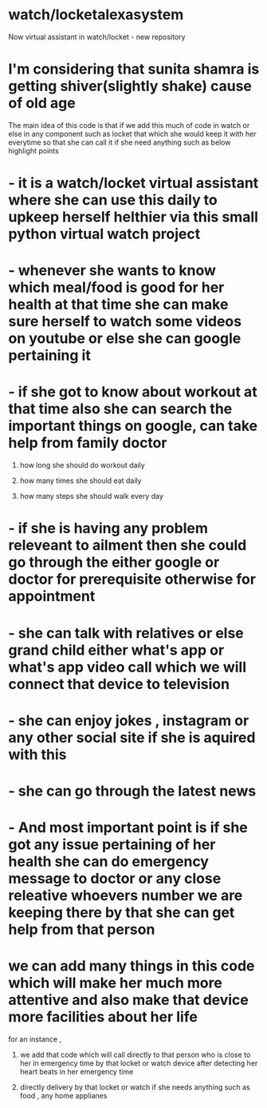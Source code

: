 # watch/locketalexasystem
Now virtual assistant in watch/locket - new repository

# I'm considering that sunita shamra is getting shiver(slightly shake) cause of old age

The main idea of this code is that if we add this much of code in watch or else in any component such as locket that which she would keep it with her everytime
so that she can call it if she need anything such as below highlight points


# - it is a watch/locket virtual assistant where she can use this daily to upkeep herself helthier via this small python virtual watch project
# - whenever she wants to know which meal/food is good for her health at that time she can make sure herself to watch some videos on youtube or else she can google pertaining it
# - if she got to know about workout at that time also she can search the important things on google, can take help from family doctor
1) how long she should do workout daily

2) how many times she should eat daily

3) how many steps she should walk every day

# - if she is having any problem releveant to ailment then she could go through the either google or doctor for prerequisite otherwise for appointment
# - she can talk with relatives or else grand child either what's app or what's app video call which we will connect that device to television
# - she can enjoy jokes , instagram or any other social site if she is aquired with this
# - she can go through the latest news
# - And most important point is if she got any issue pertaining of her health she can do emergency message to doctor or any close releative whoevers number we are keeping there by that she can get help from that person 


# we can add many things in this code which will make her much more attentive and also make that device more facilities about her life 

for an instance ,

1) we add that code which will call directly to that person who is close to her in emergency time by that locket or watch device after detecting her heart beats in her emergency time

2) directly delivery by that locket or watch if she needs anything such as food , any home applianes 
